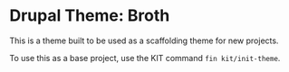 # Drupal Theme: Broth

This is a theme built to be used as a scaffolding theme for new projects.

To use this as a base project, use the KIT command `fin kit/init-theme`.
